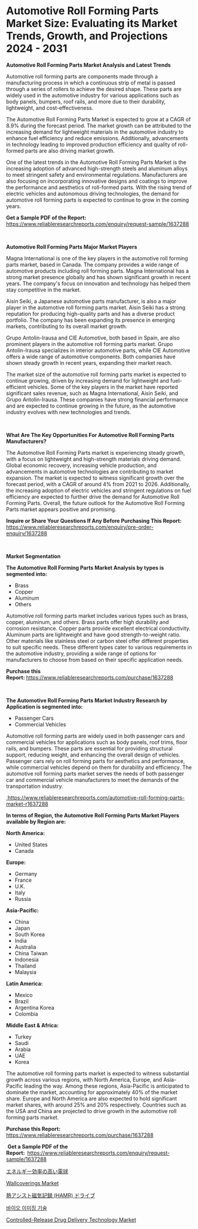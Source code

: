 <p><h1>Automotive Roll Forming Parts Market Size: Evaluating its Market Trends, Growth, and Projections 2024 - 2031</h1></p><p><strong>Automotive Roll Forming Parts Market Analysis and Latest Trends</strong></p>
<p><p>Automotive roll forming parts are components made through a manufacturing process in which a continuous strip of metal is passed through a series of rollers to achieve the desired shape. These parts are widely used in the automotive industry for various applications such as body panels, bumpers, roof rails, and more due to their durability, lightweight, and cost-effectiveness.</p><p>The Automotive Roll Forming Parts Market is expected to grow at a CAGR of 8.9% during the forecast period. The market growth can be attributed to the increasing demand for lightweight materials in the automotive industry to enhance fuel efficiency and reduce emissions. Additionally, advancements in technology leading to improved production efficiency and quality of roll-formed parts are also driving market growth.</p><p>One of the latest trends in the Automotive Roll Forming Parts Market is the increasing adoption of advanced high-strength steels and aluminum alloys to meet stringent safety and environmental regulations. Manufacturers are also focusing on incorporating innovative designs and coatings to improve the performance and aesthetics of roll-formed parts. With the rising trend of electric vehicles and autonomous driving technologies, the demand for automotive roll forming parts is expected to continue to grow in the coming years.</p></p>
<p><strong>Get a Sample PDF of the Report:&nbsp;</strong> <a href="https://www.reliableresearchreports.com/enquiry/request-sample/1637288">https://www.reliableresearchreports.com/enquiry/request-sample/1637288</a></p>
<p>&nbsp;</p>
<p><strong>Automotive Roll Forming Parts Major Market Players</strong></p>
<p><p>Magna International is one of the key players in the automotive roll forming parts market, based in Canada. The company provides a wide range of automotive products including roll forming parts. Magna International has a strong market presence globally and has shown significant growth in recent years. The company's focus on innovation and technology has helped them stay competitive in the market.</p><p>Aisin Seiki, a Japanese automotive parts manufacturer, is also a major player in the automotive roll forming parts market. Aisin Seiki has a strong reputation for producing high-quality parts and has a diverse product portfolio. The company has been expanding its presence in emerging markets, contributing to its overall market growth.</p><p>Grupo Antolin-Irausa and CIE Automotive, both based in Spain, are also prominent players in the automotive roll forming parts market. Grupo Antolin-Irausa specializes in interior automotive parts, while CIE Automotive offers a wide range of automotive components. Both companies have shown steady growth in recent years, expanding their market reach.</p><p>The market size of the automotive roll forming parts market is expected to continue growing, driven by increasing demand for lightweight and fuel-efficient vehicles. Some of the key players in the market have reported significant sales revenue, such as Magna International, Aisin Seiki, and Grupo Antolin-Irausa. These companies have strong financial performance and are expected to continue growing in the future, as the automotive industry evolves with new technologies and trends.</p></p>
<p>&nbsp;</p>
<p><strong>What Are The Key Opportunities For Automotive Roll Forming Parts Manufacturers?</strong></p>
<p><p>The Automotive Roll Forming Parts market is experiencing steady growth, with a focus on lightweight and high-strength materials driving demand. Global economic recovery, increasing vehicle production, and advancements in automotive technologies are contributing to market expansion. The market is expected to witness significant growth over the forecast period, with a CAGR of around 4% from 2021 to 2026. Additionally, the increasing adoption of electric vehicles and stringent regulations on fuel efficiency are expected to further drive the demand for Automotive Roll Forming Parts. Overall, the future outlook for the Automotive Roll Forming Parts market appears positive and promising.</p></p>
<p><strong>Inquire or Share Your Questions If Any Before Purchasing This Report:</strong> <a href="https://www.reliableresearchreports.com/enquiry/pre-order-enquiry/1637288">https://www.reliableresearchreports.com/enquiry/pre-order-enquiry/1637288</a></p>
<p>&nbsp;</p>
<p><strong>Market Segmentation</strong></p>
<p><strong>The Automotive Roll Forming Parts Market Analysis by types is segmented into:</strong></p>
<p><ul><li>Brass</li><li>Copper</li><li>Aluminum</li><li>Others</li></ul></p>
<p><p>Automotive roll forming parts market includes various types such as brass, copper, aluminum, and others. Brass parts offer high durability and corrosion resistance. Copper parts provide excellent electrical conductivity. Aluminum parts are lightweight and have good strength-to-weight ratio. Other materials like stainless steel or carbon steel offer different properties to suit specific needs. These different types cater to various requirements in the automotive industry, providing a wide range of options for manufacturers to choose from based on their specific application needs.</p></p>
<p><strong>Purchase this Report:&nbsp;</strong><a href="https://www.reliableresearchreports.com/purchase/1637288">https://www.reliableresearchreports.com/purchase/1637288</a></p>
<p>&nbsp;</p>
<p><strong>The Automotive Roll Forming Parts Market Industry Research by Application is segmented into:</strong></p>
<p><ul><li>Passenger Cars</li><li>Commercial Vehicles</li></ul></p>
<p><p>Automotive roll forming parts are widely used in both passenger cars and commercial vehicles for applications such as body panels, roof trims, floor rails, and bumpers. These parts are essential for providing structural support, reducing weight, and enhancing the overall design of vehicles. Passenger cars rely on roll forming parts for aesthetics and performance, while commercial vehicles depend on them for durability and efficiency. The automotive roll forming parts market serves the needs of both passenger car and commercial vehicle manufacturers to meet the demands of the transportation industry.</p></p>
<p><a href="https://www.reliableresearchreports.com/automotive-roll-forming-parts-market-r1637288">&nbsp;https://www.reliableresearchreports.com/automotive-roll-forming-parts-market-r1637288</a></p>
<p><strong>In terms of Region, the Automotive Roll Forming Parts Market Players available by Region are:</strong></p>
<p>
    <p> <strong> North America: </strong>
        <ul>
            <li>United States</li>
            <li>Canada</li>
        </ul>
        </p> 
    <p> <strong> Europe: </strong>
        <ul>
            <li>Germany</li>
            <li>France</li>
            <li>U.K.</li>
            <li>Italy</li>
            <li>Russia</li>
        </ul>
        </p> 
    <p> <strong> Asia-Pacific: </strong>
        <ul>
            <li>China</li>
            <li>Japan</li>
            <li>South Korea</li>
            <li>India</li>
            <li>Australia</li>
            <li>China Taiwan</li>
            <li>Indonesia</li>
            <li>Thailand</li>
            <li>Malaysia</li>
        </ul>
        </p> 
    <p> <strong> Latin America: </strong>
        <ul>
            <li>Mexico</li>
            <li>Brazil</li>
            <li>Argentina Korea</li>
            <li>Colombia</li>
        </ul>
        </p> 
    <p> <strong> Middle East & Africa: </strong>
        <ul>
            <li>Turkey</li>
            <li>Saudi</li>
            <li>Arabia</li>
            <li>UAE</li>
            <li>Korea</li>
        </ul>
    </p>
    </p>
<p><p>The automotive roll forming parts market is expected to witness substantial growth across various regions, with North America, Europe, and Asia-Pacific leading the way. Among these regions, Asia-Pacific is anticipated to dominate the market, accounting for approximately 40% of the market share. Europe and North America are also expected to hold significant market shares, with around 25% and 20% respectively. Countries such as the USA and China are projected to drive growth in the automotive roll forming parts market.</p></p>
<p><strong>Purchase this Report: </strong><a href="https://www.reliableresearchreports.com/purchase/1637288">https://www.reliableresearchreports.com/purchase/1637288</a></p>
<p>&nbsp;<strong>Get a Sample PDF of the Report:&nbsp;&nbsp;</strong><a href="https://www.reliableresearchreports.com/enquiry/request-sample/1637288">https://www.reliableresearchreports.com/enquiry/request-sample/1637288</a></p>
<p><strong></strong></p>
<p><p><a href="https://github.com/MosesSpinka1914/Market-Research-Report-List-1/blob/main/846112292703.md">エネルギー効率の高い電球</a></p><p><a href="https://github.com/LitzyGulgowski2023/Market-Research-Report-List-1/blob/main/wallcoverings-market.md">Wallcoverings Market</a></p><p><a href="https://github.com/RudyBoyer2017/Market-Research-Report-List-1/blob/main/709213392704.md">熱アシスト磁気記録 (HAMR) ドライブ</a></p><p><a href="https://github.com/rustymarie2024/Market-Research-Report-List-1/blob/main/153319384190.md">바이오 이미징 기술</a></p><p><a href="https://github.com/CliffMedina6/Market-Research-Report-List-5/blob/main/controlled-release-drug-delivery-technology-market.md">Controlled-Release Drug Delivery Technology Market</a></p></p>